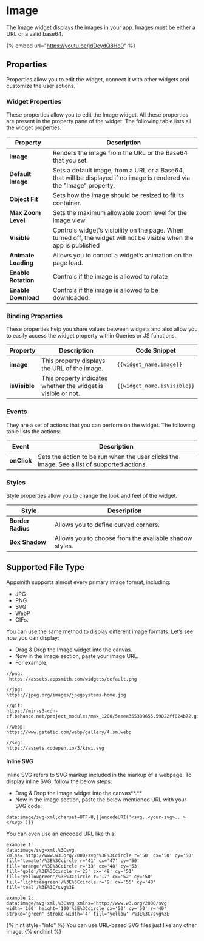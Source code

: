# Image

The Image widget displays the images in your app. Images must be either a URL or a valid base64.

{% embed url="https://youtu.be/jdDcydQ8Ho0" %}

## Properties

Properties allow you to edit the widget, connect it with other widgets and customize the user actions.

### Widget Properties

These properties allow you to edit the Image widget. All these properties are present in the property pane of the widget. The following table lists all the widget properties.

| Property            | Description                                                                                                            |
| ------------------- | ---------------------------------------------------------------------------------------------------------------------- |
| **Image**           | Renders the image from the URL or the Base64 that you set.                                                             |
| **Default Image**   | Sets a default image, from a URL or a Base64, that will be displayed if no image is rendered via the "Image" property. |
| **Object Fit**      | Sets how the image should be resized to fit its container.                                                             |
| **Max Zoom Level**  | Sets the maximum allowable zoom level for the image view                                                               |
| **Visible**         | Controls widget's visibility on the page. When turned off, the widget will not be visible when the app is published    |
| **Animate Loading** | Allows you to control a widget’s animation on the page load.                                                           |
| **Enable Rotation** | Controls if the image is allowed to rotate                                                                             |
| **Enable Download** | Controls if the image is allowed to be downloaded.                                                                     |

### Binding Properties

These properties help you share values between widgets and also allow you to easily access the widget property within Queries or JS functions.

| Property      | Description                                                   | Code Snippet                |
| ------------- | ------------------------------------------------------------- | --------------------------- |
| **image**     | This property displays the URL of the image.                  | `{{widget_name.image}}`     |
| **isVisible** | This property indicates whether the widget is visible or not. | `{{widget_name.isVisible}}` |

### Events

They are a set of actions that you can perform on the widget. The following table lists the actions:

| Event       | Description                                                                                                                         |
| ----------- | ----------------------------------------------------------------------------------------------------------------------------------- |
| **onClick** | Sets the action to be run when the user clicks the image. See a list of [supported actions](../appsmith-framework/widget-actions/). |

### Styles

Style properties allow you to change the look and feel of the widget.

| Style             | Description                                            |
| ----------------- | ------------------------------------------------------ |
| **Border Radius** | Allows you to define curved corners.                   |
| **Box Shadow**    | Allows you to choose from the available shadow styles. |

## Supported File Type

Appsmith supports almost every primary image format, including:

* JPG
* PNG
* SVG
* WebP
* GIFs.

You can use the same method to display different image formats. Let’s see how you can display:

* Drag & Drop the Image widget into the canvas.
* Now in the image section, paste your image URL.
* For example,

```
//png:
 https://assets.appsmith.com/widgets/default.png

//jpg:
https://jpeg.org/images/jpegsystems-home.jpg

//gif:
https://mir-s3-cdn-cf.behance.net/project_modules/max_1200/5eeea355389655.59822ff824b72.gif

//webp:
https://www.gstatic.com/webp/gallery/4.sm.webp

//svg:
https://assets.codepen.io/3/kiwi.svg
```

#### Inline SVG

Inline SVG refers to SVG markup included in the markup of a webpage. To display inline SVG, follow the below steps:

* Drag & Drop the Image widget into the canvas\*\*.\*\*
* Now in the image section, paste the below mentioned URL with your SVG code:

```
data:image/svg+xml;charset=UTF-8,{{encodeURI('<svg..<your-svg>.. ></svg>')}}
```

You can even use an encoded URL like this:

```
example 1:
data:image/svg+xml,%3Csvg xmlns='http://www.w3.org/2000/svg'%3E%3Ccircle r='50' cx='50' cy='50' fill='tomato'/%3E%3Ccircle r='41' cx='47' cy='50' fill='orange'/%3E%3Ccircle r='33' cx='48' cy='53' fill='gold'/%3E%3Ccircle r='25' cx='49' cy='51' fill='yellowgreen'/%3E%3Ccircle r='17' cx='52' cy='50' fill='lightseagreen'/%3E%3Ccircle r='9' cx='55' cy='48' fill='teal'/%3E%3C/svg%3E

example 2:
data:image/svg+xml,%3Csvg xmlns='http://www.w3.org/2000/svg' width='100' height='100'%3E%3Ccircle cx='50' cy='50' r='40' stroke='green' stroke-width='4' fill='yellow' /%3E%3C/svg%3E
```

{% hint style="info" %}
You can use URL-based SVG files just like any other image.
{% endhint %}
